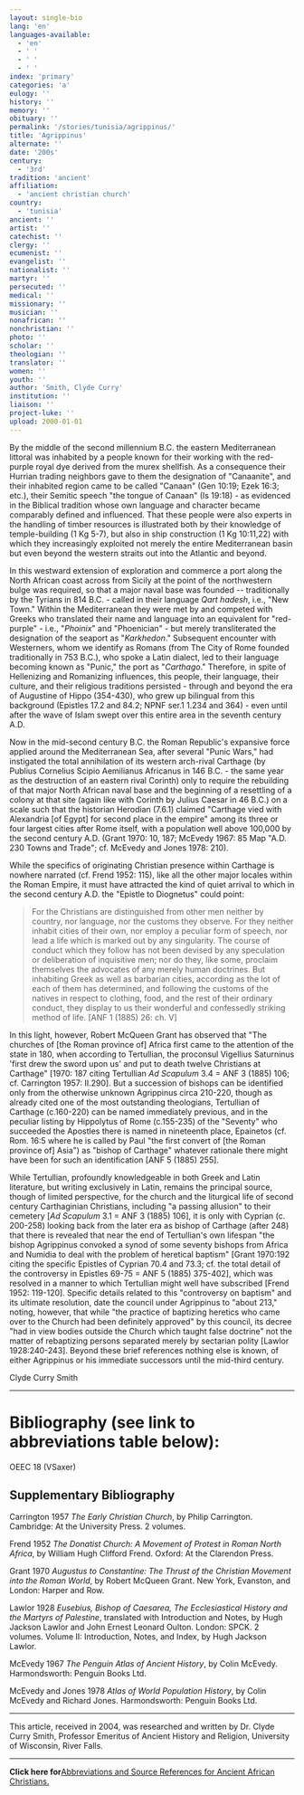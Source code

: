 ```yaml
---
layout: single-bio
lang: 'en'
languages-available:
  - 'en'
  - ' '
  - ' '
  - ' '
index: 'primary'
categories: 'a'
eulogy: ''
history: ''
memory: ''
obituary: ''
permalink: '/stories/tunisia/agrippinus/'
title: 'Agrippinus'
alternate: ''
date: '200s'
century:
  - '3rd'
tradition: 'ancient'
affiliation:
  - 'ancient christian church'
country:
  - 'tunisia'
ancient: ''
artist: ''
catechist: ''
clergy: ''
ecumenist: ''
evangelist: ''
nationalist: ''
martyr: ''
persecuted: ''
medical: ''
missionary: ''
musician: ''
nonafrican: ''
nonchristian: ''
photo: ''
scholar: ''
theologian: ''
translator: ''
women: ''
youth: ''
author: 'Smith, Clyde Curry'
institution: ''
liaison: ''
project-luke: ''
upload: 2000-01-01
---
```



By the middle of the second millennium B.C. the eastern Mediterranean littoral was inhabited by a people known for their working with the red-purple royal dye derived from the murex shellfish.  As a consequence their Hurrian trading neighbors gave to them the designation of "Canaanite", and their inhabited region came to be called "Canaan" (Gen 10:19; Ezek 16:3; etc.), their Semitic speech "the tongue of Canaan" (Is 19:18) - as evidenced in the Biblical tradition whose own language and character became comparably defined and influenced.  That these people were also experts in the handling of timber resources is illustrated both by their knowledge of temple-building (1 Kg 5-7), but also in ship construction (1 Kg 10:11,22) with which they increasingly exploited not merely the entire Mediterranean basin but even beyond the western straits out into the Atlantic and beyond.

In this westward extension of exploration and commerce a port along the North African coast across from Sicily at the point of the northwestern bulge was required, so that a major naval base was founded -- traditionally by the Tyrians in 814 B.C. - called in their language *Qart hadesh*, i.e., "New Town."  Within the Mediterranean they were met by and competed with Greeks who translated their name and language into an equivalent for "red-purple" - i.e., "*Phoinix*" and "Phoenician" - but merely transliterated the designation of the seaport as "*Karkhedon*."  Subsequent encounter with Westerners, whom we identify as Romans (from The City of Rome founded traditionally in 753 B.C.), who spoke a Latin dialect, led to their language becoming known as "Punic," the port as "*Carthago*."  Therefore, in spite of Hellenizing and Romanizing influences, this people, their language, their culture, and their religious traditions persisted - through and beyond the era of Augustine of Hippo (354-430), who grew up bilingual from this background (Epistles 17.2 and 84.2; NPNF ser.1 1.234 and 364) - even until after the wave of Islam swept over this entire area in the seventh century A.D.

Now in the mid-second century B.C. the Roman Republic's expansive force applied around the Mediterranean Sea, after several "Punic Wars," had instigated the total annihilation of its western arch-rival Carthage (by Publius Cornelius Scipio Aemilianus Africanus in 146 B.C. - the same year as the destruction of an eastern rival Corinth) only to require the rebuilding of that major North African naval base and the beginning of a resettling of a colony at that site (again like with Corinth by Julius Caesar in 46 B.C.) on a scale such that the historian Herodian (7.6.1) claimed "Carthage vied with Alexandria [of Egypt] for second place in the empire" among its three or four largest cities after Rome itself, with a population well above 100,000 by the second century A.D. (Grant 1970: 10, 187; McEvedy 1967: 85 Map "A.D. 230 Towns and Trade"; cf. McEvedy and Jones 1978: 210).

While the specifics of originating Christian presence within Carthage is nowhere narrated (cf. Frend 1952: 115), like all the other major locales within the Roman Empire, it must have attracted the kind of quiet arrival to which in the second century A.D. the "Epistle to Diognetus" could point:

> For the Christians are distinguished from other men neither by country, nor language, nor the customs they observe.  For they neither inhabit cities of their own, nor employ a peculiar form of speech, nor lead a life which is marked out by any singularity.  The course of conduct which they follow has not been devised by any speculation or deliberation of inquisitive men; nor do they, like some, proclaim themselves the advocates of any merely human doctrines.  But inhabiting Greek as well as barbarian cities, according as the lot of each of them has determined, and following the customs of the natives in respect to clothing, food, and the rest of their ordinary conduct, they display to us their wonderful and confessedly striking method of life.  [ANF 1 (1885) 26: ch. V]

In this light, however, Robert McQueen Grant has observed that "The churches of [the Roman province of] Africa first came to the attention of the state in 180, when according to Tertullian, the proconsul Vigellius Saturninus 'first drew the sword upon us' and put to death twelve Christians at Carthage" [1970: 187 citing Tertullian *Ad Scapulum* 3.4 = ANF 3 (1885) 106; cf. Carrington 1957: II.290].  But a succession of bishops can be identified only from the otherwise unknown Agrippinus circa 210-220, though as already cited one of the most outstanding theologians, Tertullian of Carthage (c.160-220) can be named immediately previous, and in the peculiar listing by Hippolytus of Rome (c.155-235) of the "Seventy" who succeeded the Apostles there is named in nineteenth place, Epainetos (cf. Rom. 16:5 where he is called by Paul "the first convert of [the Roman province of] Asia") as "bishop of Carthage" whatever rationale there might have been for such an identification [ANF 5 (1885) 255].

While Tertullian, profoundly knowledgeable in both Greek and Latin literature, but writing exclusively in Latin, remains the principal source, though of limited perspective, for the church and the liturgical life of second century Carthaginian Christians, including "a passing allusion" to their cemetery [*Ad Scapulum* 3.1 = ANF 3 (1885) 106], it is only with Cyprian (c. 200-258) looking back from the later era as bishop of Carthage (after 248) that there is revealed that near the end of Tertullian's own lifespan "the bishop Agrippinus convoked a synod of some seventy bishops from Africa and Numidia to deal with the problem of heretical baptism" [Grant 1970:192 citing the specific Epistles of Cyprian 70.4 and 73.3; cf. the total detail of the controversy in Epistles 69-75 = ANF 5 (1885) 375-402], which was resolved in a manner to which Tertullian might well have subscribed [Frend 1952: 119-120].  Specific details related to this "controversy on baptism" and its ultimate resolution, date the council under Agrippinus to "about 213," noting, however, that while "the practice of baptizing heretics who came over to the Church had been definitely approved" by this council, its decree "had in view bodies outside the Church which taught false doctrine" not the matter of rebaptizing persons separated merely by sectarian polity [Lawlor 1928:240-243].  Beyond these brief references nothing else is known, of either Agrippinus or his immediate successors until the mid-third century.

Clyde Curry Smith

---

# Bibliography (see link to abbreviations table below):

OEEC 18 (VSaxer)

## Supplementary Bibliography

Carrington 1957
*The Early Christian Church*, by Philip Carrington.  Cambridge:  At the University Press.  2 volumes.

Frend 1952
*The Donatist Church:  A Movement of Protest in Roman North Africa*, by William Hugh Clifford Frend.  Oxford:  At the Clarendon Press.

Grant 1970
*Augustus to Constantine:  The Thrust of the Christian Movement into the Roman World*, by Robert McQueen Grant.  New York, Evanston, and London:  Harper and Row.

Lawlor 1928 
*Eusebius, Bishop of Caesarea, The Ecclesiastical History and the Martyrs of Palestine*, translated with Introduction and Notes, by Hugh Jackson Lawlor and John Ernest Leonard Oulton.  London:  SPCK.  2 volumes.  Volume II:  Introduction, Notes, and Index, by Hugh Jackson Lawlor.

McEvedy 1967
*The Penguin Atlas of Ancient History*, by Colin McEvedy.  Harmondsworth:  Penguin Books Ltd.

McEvedy and Jones 1978
*Atlas of World Population History*, by Colin McEvedy and Richard Jones.  Harmondsworth:  Penguin Books Ltd.

---

This article, received in 2004, was researched and written by Dr. Clyde Curry Smith, Professor Emeritus of Ancient History and Religion, University of Wisconsin, River Falls.

---

**Click here for**[Abbreviations and Source References for Ancient African Christians.](../egypt/ccs-supplem_biblio.html)
